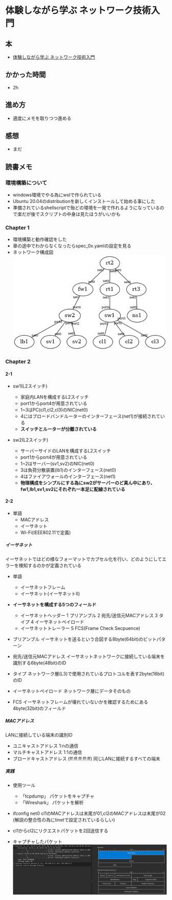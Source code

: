 # 体験しながら学ぶ ネットワーク技術入門

## 本

- [体験しながら学ぶ ネットワーク技術入門](https://www.sbcr.jp/product/4815618599/)

## かかった時間

- 2h

## 進め方

- 適度にメモを取りつつ進める

## 感想

- まだ

## 読書メモ

### 環境構築について

- windows環境でやる為にwslで作られている
- Ubuntu 20.04のdistributionを新しくインストールして始める事にした
- 準備されているshellscriptで殆どの環境を一発で作れるようになっているので楽だが後でスクリプトの中身は見たほうがいいかも

### Chapter 1

- 環境構築と動作確認をした
- 章の途中でわからなくなったらspec_0x.yamlの設定を見る
- ネットワーク構成図
![構成画像](/src/hands_on_network_technology_notes/spec_01.png)

### Chapter 2

#### 2-1

- sw1(L2スイッチ)
  - 家庭内LANを構成するL2スイッチ
  - port1からport4が用意されている
  - 1~3はPC(cl1,cl2,cl3)のNIC(net0)
  - 4にはブロードバンドルーターのインターフェース(net1)が接続されている
  - **スイッチとルーターが分離されている**

- sw2(L2スイッチ)
  - サーバーサイドのLANを構成するL2スイッチ
  - port1からport4が用意されている
  - 1~2はサーバー(sv1,sv2)のNIC(net0)
  - 3は負荷分散装置(lb1)のインターフェース(net0)
  - 4はファイアウォールのインターフェース(net1)
  - **物理構成をシンプルにする為にsw2がサーバーのど真ん中にあり、fw1,lb1,sv1,sv2にそれぞれ一本足に配線されている**

#### 2-2

- 単語
  - MACアドレス
  - イーサネット
  - Wi-Fi(IEEE802.11で定義)

##### イーサネット

イーサネットではどの様なフォーマットでカプセル化を行い、どのようにしてエラーを検知するのかが定義されている

- 単語
  - イーサネットフレーム
  - イーサネット(イーサネットⅡ)
- **イーサネットを構成する5つのフィールド**
  - イーサネットヘッダー
   1 プリアンブル
   2 宛先/送信元MACアドレス
   3 タイプ
   4 イーサネットペイロード
  - イーサネットトレーラー
   5 FCS(Frame Check Secpuence)

- プリアンブル
イーサネットを送るという合図する8byte(64bit)のビットパターン

- 宛先/送信元MACアドレス
イーサネットネットワークに接続している端末を識別する6byte(48bit)のID

- タイプ
ネットワーク層(L3)で使用されているプロトコルを表す2byte(16bit)のID

- イーサネットペイロード
ネットワーク層にデータそのもの

- FCS
イーサネットフレームが壊れていないかを確認するためにある4byte(32bit)のフィールド

##### MACアドレス

LANに接続している端末の識別ID

- ユニキャストアドレス
1:nの通信
- マルチキャストアドレス
1:1の通信
- ブロードキャストアドレス (ff:ff:ff:ff:ff)
同じLANに接続するすべての端末

##### 実践

- 使用ツール
  - 「tcpdump」
  パケットをキャプチャ
  - 「Wireshark」
  パケットを解析

- ifconfig net0
cl1のMACアドレスは末尾が01,cl2のMACアドレスは末尾が02
(解説の整合性の為にtinetで設定されているらしい)

- cl1からcl2にリクエストパケットを2回送信する
- キャプチャしたパケット
![Wireshark](/src/hands_on_network_technology_notes/wireshark_01.png)
